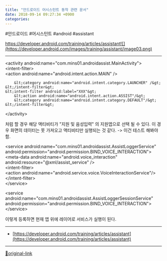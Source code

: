 ```yaml
---
title: "안드로이드 어시스턴트 동작 관련 문서"
date: 2018-09-14 09:27:34 +0900
categories: 
---
```

  

#안드로이드 #어시스턴트 #android #assistant
  

https://developer.android.com/training/articles/assistant![](https://developer.android.com/images/training/assistant/image03.png)  
  
  


- - - - - -

&lt;activity android:name="com.mins01.androidassist.MainActivity"&gt;  
    &lt;intent-filter&gt;  
        &lt;action android:name="android.intent.action.MAIN" /&gt;  
  
        &lt;category android:name="android.intent.category.LAUNCHER" /&gt;  
    &lt;/intent-filter&gt;  
    &lt;intent-filter android:label="XXX"&gt;  
        &lt;action android:name="android.intent.action.ASSIST"/&gt;  
        &lt;category android:name="android.intent.category.DEFAULT"/&gt;  
    &lt;/intent-filter&gt;  
&lt;/activity&gt;

처럼 할 경우 해당 액티비티가 "지원 및 음성입력" 의 지원앱으로 선택 될 수 있다.
이 경우 화면의 데이터는 못 가져오고 액티비티만 실행되는 것 같다. -&gt; 이건 테스트 해봐야함.
  
&lt;service android:name="com.mins01.androidassist.AssistLoggerService"  
    android:permission="android.permission.BIND_VOICE_INTERACTION"&gt;  
    &lt;meta-data android:name="android.voice_interaction"  
        android:resource="@xml/assist_service" /&gt;  
    &lt;intent-filter&gt;  
        &lt;action android:name="android.service.voice.VoiceInteractionService"/&gt;  
    &lt;/intent-filter&gt;  
&lt;/service&gt;  
  
&lt;service android:name="com.mins01.androidassist.AssistLoggerSessionService"  
    android:permission="android.permission.BIND_VOICE_INTERACTION"&gt;  
&lt;/service&gt;

이렇게 등록하면 현재 앱 위에 레이어로 서비스가 실행이 된다.
  
  








***
+ [https://developer.android.com/training/articles/assistant](https://developer.android.com/training/articles/assistant)


***
[🔗original-link](http://www.mins01.com/mh/tech/read/1195)